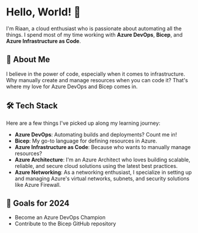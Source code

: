 # Hello, World! 👋

I'm Riaan, a cloud enthusiast who is passionate about automating all the things. I spend most of my time working with **Azure DevOps**, **Bicep**, and **Azure Infrastructure as Code**. 

## 🚀 About Me

I believe in the power of code, especially when it comes to infrastructure. Why manually create and manage resources when you can code it? That's where my love for Azure DevOps and Bicep comes in. 

## 🛠️ Tech Stack

Here are a few things I've picked up along my learning journey:

- **Azure DevOps**: Automating builds and deployments? Count me in!
- **Bicep**: My go-to language for defining resources in Azure.
- **Azure Infrastructure as Code**: Because who wants to manually manage resources?
- **Azure Architecture**: I'm an Azure Architect who loves building scalable, reliable, and secure cloud solutions using the latest best practices.
- **Azure Networking**: As a networking enthusiast, I specialize in setting up and managing Azure's virtual networks, subnets, and security solutions like Azure Firewall.


## 🎯 Goals for 2024

- Become an Azure DevOps Champion
- Contribute to the Bicep GitHub repository